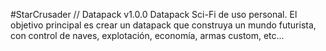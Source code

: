 #StarCrusader // Datapack v1.0.0
Datapack Sci-Fi de uso personal. El objetivo principal es crear un datapack que construya un mundo futurista, con control de naves, explotación, economía, armas custom, etc...